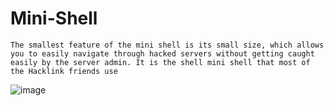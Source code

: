# Mini-Shell

```
The smallest feature of the mini shell is its small size, which allows you to easily navigate through hacked servers without getting caught easily by the server admin. It is the shell mini shell that most of the Hacklink friends use  

```


![image](https://user-images.githubusercontent.com/91090392/135725761-a8f98eda-b9eb-4d43-914f-2e6b7de7dcab.png)
